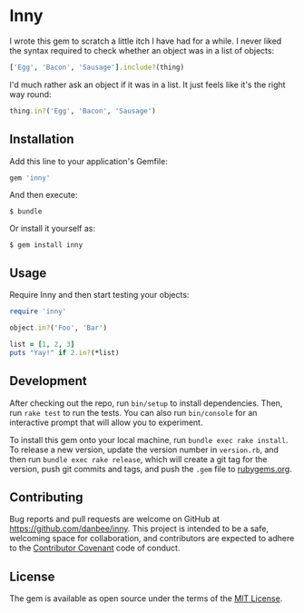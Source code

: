 # Inny

I wrote this gem to scratch a little itch I have had for a while. I never liked
the syntax required to check whether an object was in a list of objects:

```ruby
['Egg', 'Bacon', 'Sausage'].include?(thing)
```

I'd much rather ask an object if it was in a list. It just feels like it's the
right way round:

```ruby
thing.in?('Egg', 'Bacon', 'Sausage')
```

## Installation

Add this line to your application's Gemfile:

```ruby
gem 'inny'
```

And then execute:

    $ bundle

Or install it yourself as:

    $ gem install inny

## Usage

Require Inny and then start testing your objects:

```ruby
require 'inny'

object.in?('Foo', 'Bar')

list = [1, 2, 3]
puts "Yay!" if 2.in?(*list)
```

## Development

After checking out the repo, run `bin/setup` to install dependencies. Then, run `rake test` to run the tests. You can also run `bin/console` for an interactive prompt that will allow you to experiment.

To install this gem onto your local machine, run `bundle exec rake install`. To release a new version, update the version number in `version.rb`, and then run `bundle exec rake release`, which will create a git tag for the version, push git commits and tags, and push the `.gem` file to [rubygems.org](https://rubygems.org).

## Contributing

Bug reports and pull requests are welcome on GitHub at https://github.com/danbee/inny. This project is intended to be a safe, welcoming space for collaboration, and contributors are expected to adhere to the [Contributor Covenant](contributor-covenant.org) code of conduct.


## License

The gem is available as open source under the terms of the [MIT License](http://opensource.org/licenses/MIT).

